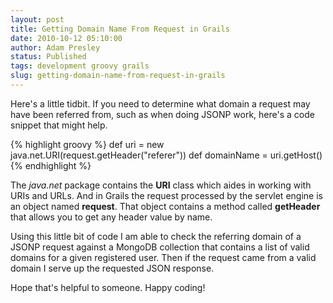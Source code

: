 ```yaml
---
layout: post
title: Getting Domain Name From Request in Grails
date: 2010-10-12 05:10:00
author: Adam Presley
status: Published
tags: development groovy grails
slug: getting-domain-name-from-request-in-grails
---
```

Here's a little tidbit. If you need to determine what domain a request
may have been referred from, such as when doing JSONP work, here's a
code snippet that might help.  

{% highlight groovy %}
def uri = new java.net.URI(request.getHeader("referer"))
def domainName = uri.getHost()
{% endhighlight %}
  
The *java.net* package contains the **URI** class which aides in
working with URIs and URLs. And in Grails the request processed by the
servlet engine is an object named **request**. That object contains
a method called **getHeader** that allows you to get any header
value by name.  
  
Using this little bit of code I am able to check the referring domain of
a JSONP request against a MongoDB collection that contains a list of
valid domains for a given registered user. Then if the request came from
a valid domain I serve up the requested JSON response.  
  
Hope that's helpful to someone. Happy coding!
